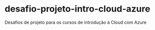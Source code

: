 # desafio-projeto-intro-cloud-azure
Desafios de projeto para os cursos de introdução à Cloud com Azure
